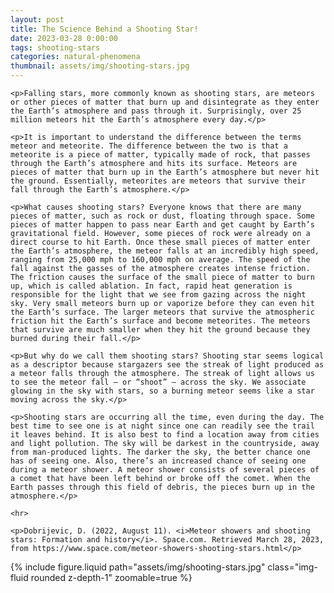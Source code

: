 ```yaml
---
layout: post
title: The Science Behind a Shooting Star!
date: 2023-03-28 0:00:00
tags: shooting-stars
categories: natural-phenomena
thumbnail: assets/img/shooting-stars.jpg
---
```


<div>

    <p>Falling stars, more commonly known as shooting stars, are meteors or other pieces of matter that burn up and disintegrate as they enter the Earth’s atmosphere and pass through it. Surprisingly, over 25 million meteors hit the Earth’s atmosphere every day.</p>

    <p>It is important to understand the difference between the terms meteor and meteorite. The difference between the two is that a meteorite is a piece of matter, typically made of rock, that passes through the Earth’s atmosphere and hits its surface. Meteors are pieces of matter that burn up in the Earth’s atmosphere but never hit the ground. Essentially, meteorites are meteors that survive their fall through the Earth’s atmosphere.</p>

    <p>What causes shooting stars? Everyone knows that there are many pieces of matter, such as rock or dust, floating through space. Some pieces of matter happen to pass near Earth and get caught by Earth’s gravitational field. However, some pieces of rock were already on a direct course to hit Earth. Once these small pieces of matter enter the Earth’s atmosphere, the meteor falls at an incredibly high speed, ranging from 25,000 mph to 160,000 mph on average. The speed of the fall against the gasses of the atmosphere creates intense friction. The friction causes the surface of the small piece of matter to burn up, which is called ablation. In fact, rapid heat generation is responsible for the light that we see from gazing across the night sky. Very small meteors burn up or vaporize before they can even hit the Earth’s surface. The larger meteors that survive the atmospheric friction hit the Earth’s surface and become meteorites. The meteors that survive are much smaller when they hit the ground because they burned during their fall.</p>

    <p>But why do we call them shooting stars? Shooting star seems logical as a descriptor because stargazers see the streak of light produced as a meteor falls through the atmosphere. The streak of light allows us to see the meteor fall — or “shoot” — across the sky. We associate glowing in the sky with stars, so a burning meteor seems like a star moving across the sky.</p>

    <p>Shooting stars are occurring all the time, even during the day. The best time to see one is at night since one can readily see the trail it leaves behind. It is also best to find a location away from cities and light pollution. The sky will be darkest in the countryside, away from man-produced lights. The darker the sky, the better chance one has of seeing one. Also, there’s an increased chance of seeing one during a meteor shower. A meteor shower consists of several pieces of a comet that have been left behind or broke off the comet. When the Earth passes through this field of debris, the pieces burn up in the atmosphere.</p>

    <hr>

    <p>Dobrijevic, D. (2022, August 11). <i>Meteor showers and shooting stars: Formation and history</i>. Space.com. Retrieved March 28, 2023, from https://www.space.com/meteor-showers-shooting-stars.html</p>

</div>

<div class="row mt-3">
    <div class="col-sm mt-3 mt-md-0">
        {% include figure.liquid path="assets/img/shooting-stars.jpg" class="img-fluid rounded z-depth-1" zoomable=true %}
    </div>
</div>
